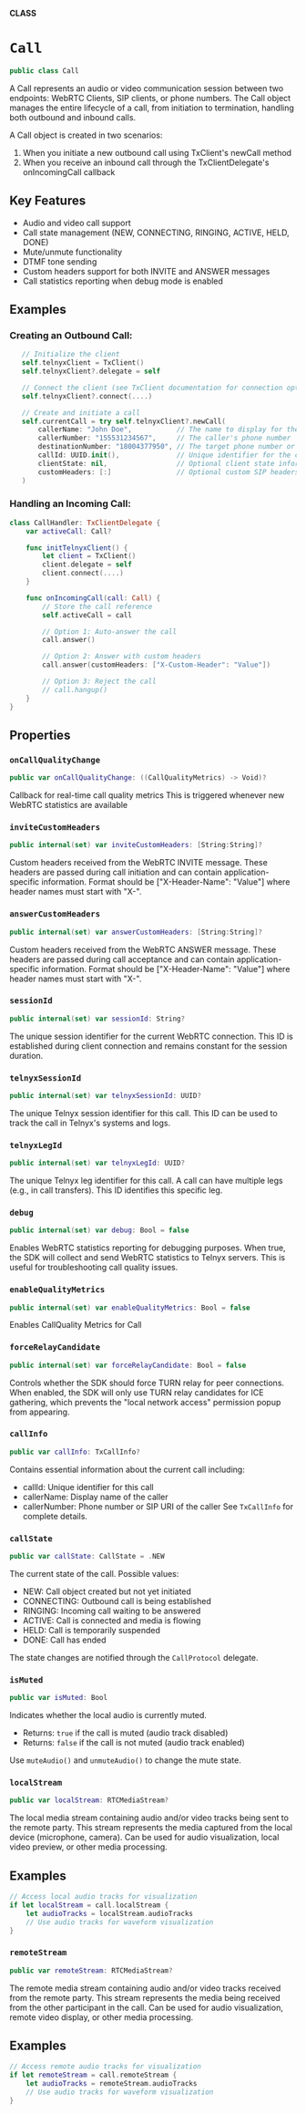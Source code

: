 **CLASS**

# `Call`

```swift
public class Call
```

A Call represents an audio or video communication session between two endpoints: WebRTC Clients, SIP clients, or phone numbers.
The Call object manages the entire lifecycle of a call, from initiation to termination, handling both outbound and inbound calls.

A Call object is created in two scenarios:
1. When you initiate a new outbound call using TxClient's newCall method
2. When you receive an inbound call through the TxClientDelegate's onIncomingCall callback

## Key Features
- Audio and video call support
- Call state management (NEW, CONNECTING, RINGING, ACTIVE, HELD, DONE)
- Mute/unmute functionality
- DTMF tone sending
- Custom headers support for both INVITE and ANSWER messages
- Call statistics reporting when debug mode is enabled

## Examples
### Creating an Outbound Call:
```swift
   // Initialize the client
   self.telnyxClient = TxClient()
   self.telnyxClient?.delegate = self

   // Connect the client (see TxClient documentation for connection options)
   self.telnyxClient?.connect(....)

   // Create and initiate a call
   self.currentCall = try self.telnyxClient?.newCall(
       callerName: "John Doe",           // The name to display for the caller
       callerNumber: "155531234567",     // The caller's phone number
       destinationNumber: "18004377950", // The target phone number or SIP URI
       callId: UUID.init(),              // Unique identifier for the call
       clientState: nil,                 // Optional client state information
       customHeaders: [:]                // Optional custom SIP headers
   )
```

### Handling an Incoming Call:
```swift
class CallHandler: TxClientDelegate {
    var activeCall: Call?

    func initTelnyxClient() {
        let client = TxClient()
        client.delegate = self
        client.connect(....)
    }

    func onIncomingCall(call: Call) {
        // Store the call reference
        self.activeCall = call

        // Option 1: Auto-answer the call
        call.answer()

        // Option 2: Answer with custom headers
        call.answer(customHeaders: ["X-Custom-Header": "Value"])

        // Option 3: Reject the call
        // call.hangup()
    }
}
```

## Properties
### `onCallQualityChange`

```swift
public var onCallQualityChange: ((CallQualityMetrics) -> Void)?
```

Callback for real-time call quality metrics
This is triggered whenever new WebRTC statistics are available

### `inviteCustomHeaders`

```swift
public internal(set) var inviteCustomHeaders: [String:String]?
```

Custom headers received from the WebRTC INVITE message.
These headers are passed during call initiation and can contain application-specific information.
Format should be ["X-Header-Name": "Value"] where header names must start with "X-".

### `answerCustomHeaders`

```swift
public internal(set) var answerCustomHeaders: [String:String]?
```

Custom headers received from the WebRTC ANSWER message.
These headers are passed during call acceptance and can contain application-specific information.
Format should be ["X-Header-Name": "Value"] where header names must start with "X-".

### `sessionId`

```swift
public internal(set) var sessionId: String?
```

The unique session identifier for the current WebRTC connection.
This ID is established during client connection and remains constant for the session duration.

### `telnyxSessionId`

```swift
public internal(set) var telnyxSessionId: UUID?
```

The unique Telnyx session identifier for this call.
This ID can be used to track the call in Telnyx's systems and logs.

### `telnyxLegId`

```swift
public internal(set) var telnyxLegId: UUID?
```

The unique Telnyx leg identifier for this call.
A call can have multiple legs (e.g., in call transfers). This ID identifies this specific leg.

### `debug`

```swift
public internal(set) var debug: Bool = false
```

Enables WebRTC statistics reporting for debugging purposes.
When true, the SDK will collect and send WebRTC statistics to Telnyx servers.
This is useful for troubleshooting call quality issues.

### `enableQualityMetrics`

```swift
public internal(set) var enableQualityMetrics: Bool = false
```

Enables CallQuality Metrics for Call

### `forceRelayCandidate`

```swift
public internal(set) var forceRelayCandidate: Bool = false
```

Controls whether the SDK should force TURN relay for peer connections.
When enabled, the SDK will only use TURN relay candidates for ICE gathering,
which prevents the "local network access" permission popup from appearing.

### `callInfo`

```swift
public var callInfo: TxCallInfo?
```

Contains essential information about the current call including:
- callId: Unique identifier for this call
- callerName: Display name of the caller
- callerNumber: Phone number or SIP URI of the caller
See `TxCallInfo` for complete details.

### `callState`

```swift
public var callState: CallState = .NEW
```

The current state of the call. Possible values:
- NEW: Call object created but not yet initiated
- CONNECTING: Outbound call is being established
- RINGING: Incoming call waiting to be answered
- ACTIVE: Call is connected and media is flowing
- HELD: Call is temporarily suspended
- DONE: Call has ended

The state changes are notified through the `CallProtocol` delegate.

### `isMuted`

```swift
public var isMuted: Bool
```

Indicates whether the local audio is currently muted.
- Returns: `true` if the call is muted (audio track disabled)
- Returns: `false` if the call is not muted (audio track enabled)

Use `muteAudio()` and `unmuteAudio()` to change the mute state.

### `localStream`

```swift
public var localStream: RTCMediaStream?
```

The local media stream containing audio and/or video tracks being sent to the remote party.
This stream represents the media captured from the local device (microphone, camera).
Can be used for audio visualization, local video preview, or other media processing.

## Examples
```swift
// Access local audio tracks for visualization
if let localStream = call.localStream {
    let audioTracks = localStream.audioTracks
    // Use audio tracks for waveform visualization
}
```

### `remoteStream`

```swift
public var remoteStream: RTCMediaStream?
```

The remote media stream containing audio and/or video tracks received from the remote party.
This stream represents the media being received from the other participant in the call.
Can be used for audio visualization, remote video display, or other media processing.

## Examples
```swift
// Access remote audio tracks for visualization
if let remoteStream = call.remoteStream {
    let audioTracks = remoteStream.audioTracks
    // Use audio tracks for waveform visualization
}
```
